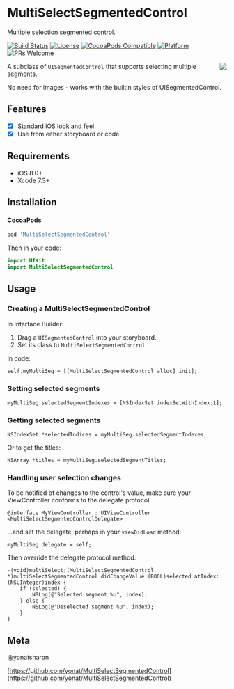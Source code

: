 # MultiSelectSegmentedControl

Multiple selection segmented control.

[![Build Status][travis-image]][travis-url]
[![License][license-image]][license-url]
[![CocoaPods Compatible](https://img.shields.io/cocoapods/v/MultiSelectSegmentedControl.svg)](https://img.shields.io/cocoapods/v/MultiSelectSegmentedControl.svg)
[![Platform](https://img.shields.io/cocoapods/p/MultiSelectSegmentedControl.svg?style=flat)](http://cocoapods.org/pods/MultiSelectSegmentedControl)
[![PRs Welcome](https://img.shields.io/badge/PRs-welcome-brightgreen.svg?style=flat-square)](http://makeapullrequest.com)

<img src="screenshot.png" style="float:right;">

A subclass of `UISegmentedControl` that supports selecting multiple segments.

No need for images - works with the builtin styles of UISegmentedControl.

## Features

- [x] Standard iOS look and feel.
- [x] Use from either storyboard or code.

## Requirements

- iOS 8.0+
- Xcode 7.3+

## Installation

#### CocoaPods

```ruby
pod 'MultiSelectSegmentedControl'
```

Then in your code:

```swift
import UIKit
import MultiSelectSegmentedControl
```

## Usage

### Creating a MultiSelectSegmentedControl

In Interface Builder:

1. Drag a `UISegmentedControl` into your storyboard.
2. Set its class to `MultiSelectSegmentedControl`.

In code:

```objc
self.myMultiSeg = [[MultiSelectSegmentedControl alloc] init];
```

### Setting selected segments

```objc
myMultiSeg.selectedSegmentIndexes = [NSIndexSet indexSetWithIndex:1];
```

### Getting selected segments

```objc
NSIndexSet *selectedIndices = myMultiSeg.selectedSegmentIndexes;
```

Or to get the titles:

```objc
NSArray *titles = myMultiSeg.selectedSegmentTitles;
```

### Handling user selection changes

To be notified of changes to the control's value, make sure your ViewController conforms to the delegate protocol:

```objc
@interface MyViewController : UIViewController <MultiSelectSegmentedControlDelegate>
```

...and set the delegate, perhaps in your `viewDidLoad` method:

```objc
myMultiSeg.delegate = self;
```

Then override the delegate protocol method:

```objc
-(void)multiSelect:(MultiSelectSegmentedControl *)multiSelectSegmentedControl didChangeValue:(BOOL)selected atIndex:(NSUInteger)index {
	if (selected) {
		NSLog(@"Selected segment %u", index);
	} else {
		NSLog(@"Deselected segment %u", index);
	}
}
```

## Meta

[@yonatsharon](https://twitter.com/yonatsharon)

[https://github.com/yonat/MultiSelectSegmentedControl](https://github.com/yonat/MultiSelectSegmentedControl)

[swift-image]:https://img.shields.io/badge/swift-3.0-orange.svg
[swift-url]: https://swift.org/
[license-image]: https://img.shields.io/badge/License-MIT-blue.svg
[license-url]: LICENSE.txt
[travis-image]: https://img.shields.io/travis/dbader/node-datadog-metrics/master.svg?style=flat-square
[travis-url]: https://travis-ci.org/dbader/node-datadog-metrics
[codebeat-image]: https://codebeat.co/badges/c19b47ea-2f9d-45df-8458-b2d952fe9dad
[codebeat-url]: https://codebeat.co/projects/github-com-vsouza-awesomeios-com
